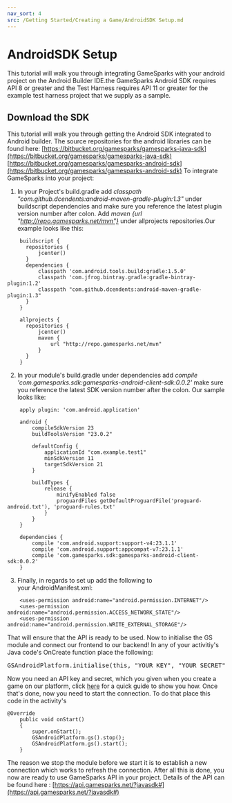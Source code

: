 ```yaml
---
nav_sort: 4
src: /Getting Started/Creating a Game/AndroidSDK Setup.md
---
```


# AndroidSDK Setup

This tutorial will walk you through integrating GameSparks with your android project on the Android Builder IDE.the GameSparks Android SDK requires API 8 or greater and the Test Harness requires API 11 or greater for the example test harness project that we supply as a sample.

## Download the SDK

This tutorial will walk you through getting the Android SDK integrated to Android builder. The source repositories for the android libraries can be found here: [https://bitbucket.org/gamesparks/gamesparks-java-sdk](https://bitbucket.org/gamesparks/gamesparks-java-sdk) [https://bitbucket.org/gamesparks/gamesparks-android-sdk](https://bitbucket.org/gamesparks/gamesparks-android-sdk) To integrate GameSparks into your project:

1.  In your Project's build.gradle add *classpath "com.github.dcendents:android-maven-gradle-plugin:1.3"* under buildscript dependencies and make sure you reference the latest plugin version number after colon. Add *maven {url "http://repo.gamesparks.net/mvn"}* under allprojects repositories.Our example looks like this:

```
    buildscript {
      repositories {
          jcenter()
      }
      dependencies {
          classpath 'com.android.tools.build:gradle:1.5.0'
          classpath 'com.jfrog.bintray.gradle:gradle-bintray-plugin:1.2'
          classpath "com.github.dcendents:android-maven-gradle-plugin:1.3"
      }
    }

    allprojects {
      repositories {
          jcenter()
          maven {
              url "http://repo.gamesparks.net/mvn"
          }
      }
    }
```

2.  In your module's build.gradle under dependencies add *compile 'com.gamesparks.sdk:gamesparks-android-client-sdk:0.0.2'* make sure you reference the latest SDK version number after the colon. Our sample looks like:

```
    apply plugin: 'com.android.application'

    android {
        compileSdkVersion 23
        buildToolsVersion "23.0.2"

        defaultConfig {
            applicationId "com.example.test1"
            minSdkVersion 11
            targetSdkVersion 21
        }

        buildTypes {
            release {
                minifyEnabled false
                proguardFiles getDefaultProguardFile('proguard-android.txt'), 'proguard-rules.txt'
            }
        }
    }

    dependencies {
        compile 'com.android.support:support-v4:23.1.1'
        compile 'com.android.support:appcompat-v7:23.1.1'
        compile 'com.gamesparks.sdk:gamesparks-android-client-sdk:0.0.2'
    }
```

3.  Finally, in regards to set up add the following to your AndroidManifest.xml:
```
    <uses-permission android:name="android.permission.INTERNET"/>
    <uses-permission android:name="android.permission.ACCESS_NETWORK_STATE"/>
    <uses-permission android:name="android.permission.WRITE_EXTERNAL_STORAGE"/>
```
That will ensure that the API is ready to be used. Now to initialise the GS module and connect our frontend to our backend! In any of your activitiy's Java code's OnCreate function place the following:

<pre>GSAndroidPlatform.initialise(this, "YOUR KEY", "YOUR SECRET", false, true);</pre>

Now you need an API key and secret, which you given when you create a game on our platform, click [here](https://docs.gamesparks.net/tutorials/creating-a-game "Creating a Game") for a quick guide to show you how. Once that's done, now you need to start the connection. To do that place this code in the activity's

```
@Override
	public void onStart()
	{
		super.onStart();
		GSAndroidPlatform.gs().stop();
		GSAndroidPlatform.gs().start();
	}
```

The reason we stop the module before we start it is to establish a new connection which works to refresh the connection. After all this is done, you now are ready to use GameSparks API in your project. Details of the API can be found here : [https://api.gamesparks.net/?javasdk#](https://api.gamesparks.net/?javasdk#)

